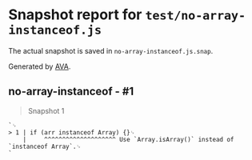# Snapshot report for `test/no-array-instanceof.js`

The actual snapshot is saved in `no-array-instanceof.js.snap`.

Generated by [AVA](https://avajs.dev).

## no-array-instanceof - #1

> Snapshot 1

    `␊
    > 1 | if (arr instanceof Array) {}␊
        |     ^^^^^^^^^^^^^^^^^^^^ Use `Array.isArray()` instead of `instanceof Array`.␊
    `
